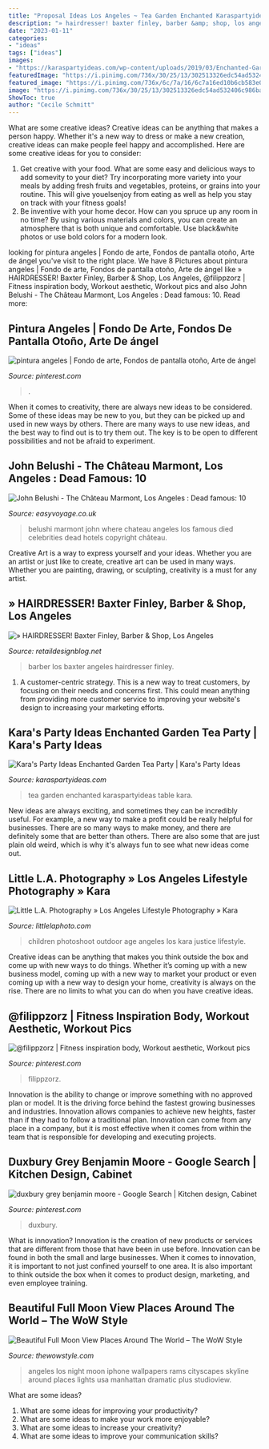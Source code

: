 ```yaml
---
title: "Proposal Ideas Los Angeles ~ Tea Garden Enchanted Karaspartyideas Table Kara"
description: "» hairdresser! baxter finley, barber &amp; shop, los angeles"
date: "2023-01-11"
categories:
- "ideas"
tags: ["ideas"]
images:
- "https://karaspartyideas.com/wp-content/uploads/2019/03/Enchanted-Garden-Tea-Party-via-Karas-Party-Ideas-KarasPartyIdeas.com2_.jpeg"
featuredImage: "https://i.pinimg.com/736x/30/25/13/302513326edc54ad532406c986ba56b4.jpg"
featured_image: "https://i.pinimg.com/736x/6c/7a/16/6c7a16ed10b6cb583e05b2dbdd026426.jpg"
image: "https://i.pinimg.com/736x/30/25/13/302513326edc54ad532406c986ba56b4.jpg"
ShowToc: true
author: "Cecile Schmitt"
---
```



What are some creative ideas?
Creative ideas can be anything that makes a person happy. Whether it's a new way to dress or make a new creation, creative ideas can make people feel happy and accomplished. Here are some creative ideas for you to consider: 
1. Get creative with your food. What are some easy and delicious ways to add somevity to your diet? Try incorporating more variety into your meals by adding fresh fruits and vegetables, proteins, or grains into your routine. This will give youelsenjoy from eating as well as help you stay on track with your fitness goals! 
2. Be inventive with your home decor. How can you spruce up any room in no time? By using various materials and colors, you can create an atmosphere that is both unique and comfortable. Use black&white photos or use bold colors for a modern look.

	

		
looking for pintura angeles | Fondo de arte, Fondos de pantalla otoño, Arte de ángel you've visit to the right place. We have 8 Pictures about pintura angeles | Fondo de arte, Fondos de pantalla otoño, Arte de ángel like » HAIRDRESSER! Baxter Finley, Barber &amp; Shop, Los Angeles, @filippzorz | Fitness inspiration body, Workout aesthetic, Workout pics and also John Belushi - The Château Marmont, Los Angeles : Dead famous: 10. Read more:
		
    
## Pintura Angeles | Fondo De Arte, Fondos De Pantalla Otoño, Arte De ángel

<img loading=lazy src="https://i.pinimg.com/736x/30/25/13/302513326edc54ad532406c986ba56b4.jpg" onerror="this.onerror=null;this.src='https://tse3.mm.bing.net/th?id=OIP.hEnDmfjVLXSU4sonMzzcugHaL_&amp;pid=15.1';" alt="pintura angeles | Fondo de arte, Fondos de pantalla otoño, Arte de ángel">

_Source: pinterest.com_

>. 

	

When it comes to creativity, there are always new ideas to be considered. Some of these ideas may be new to you, but they can be picked up and used in new ways by others. There are many ways to use new ideas, and the best way to find out is to try them out. The key is to be open to different possibilities and not be afraid to experiment.

    
## John Belushi - The Château Marmont, Los Angeles : Dead Famous: 10

<img loading=lazy src="https://img.ev.mu/images/zooms/2217/440x290/7.jpg" onerror="this.onerror=null;this.src='https://tse4.mm.bing.net/th?id=OIP.WVzmQrGjuO676c-vGPVaQAAAAA&amp;pid=15.1';" alt="John Belushi - The Château Marmont, Los Angeles : Dead famous: 10">

_Source: easyvoyage.co.uk_

>belushi marmont john where chateau angeles los famous died celebrities dead hotels copyright château. 

	

Creative Art is a way to express yourself and your ideas. Whether you are an artist or just like to create, creative art can be used in many ways. Whether you are painting, drawing, or sculpting, creativity is a must for any artist.

    
## » HAIRDRESSER! Baxter Finley, Barber &amp; Shop, Los Angeles

<img loading=lazy src="https://retaildesignblog.net/wp-content/uploads/2012/04/Baxter-Finley-Barber-Shop-Los-Angeles-04.jpg" onerror="this.onerror=null;this.src='https://tse2.mm.bing.net/th?id=OIP.gAGdNS2ZMfjVuEQI2f3BUQHaE8&amp;pid=15.1';" alt="» HAIRDRESSER! Baxter Finley, Barber &amp; Shop, Los Angeles">

_Source: retaildesignblog.net_

>barber los baxter angeles hairdresser finley. 

	

1. A customer-centric strategy. This is a new way to treat customers, by focusing on their needs and concerns first. This could mean anything from providing more customer service to improving your website's design to increasing your marketing efforts.

    
## Kara&#039;s Party Ideas Enchanted Garden Tea Party | Kara&#039;s Party Ideas

<img loading=lazy src="https://karaspartyideas.com/wp-content/uploads/2019/03/Enchanted-Garden-Tea-Party-via-Karas-Party-Ideas-KarasPartyIdeas.com2_.jpeg" onerror="this.onerror=null;this.src='https://tse3.mm.bing.net/th?id=OIP.nn1XWegDA3Bkwb80AFiLkgHaLH&amp;pid=15.1';" alt="Kara&#039;s Party Ideas Enchanted Garden Tea Party | Kara&#039;s Party Ideas">

_Source: karaspartyideas.com_

>tea garden enchanted karaspartyideas table kara. 

	

New ideas are always exciting, and sometimes they can be incredibly useful. For example, a new way to make a profit could be really helpful for businesses. There are so many ways to make money, and there are definitely some that are better than others. There are also some that are just plain old weird, which is why it's always fun to see what new ideas come out.

    
## Little L.A. Photography » Los Angeles Lifestyle Photography » Kara

<img loading=lazy src="http://littlelaphoto.com/wordpress/wp-content/uploads/2013/06/cute-outdoor-photoshoot-ideas.jpg" onerror="this.onerror=null;this.src='https://tse1.mm.bing.net/th?id=OIP.PylCKacSmt5bq-ZlX3cqfQHaLH&amp;pid=15.1';" alt="Little L.A. Photography » Los Angeles Lifestyle Photography » Kara">

_Source: littlelaphoto.com_

>children photoshoot outdoor age angeles los kara justice lifestyle. 

	

Creative ideas can be anything that makes you think outside the box and come up with new ways to do things. Whether it’s coming up with a new business model, coming up with a new way to market your product or even coming up with a new way to design your home, creativity is always on the rise. There are no limits to what you can do when you have creative ideas.

    
## @filippzorz | Fitness Inspiration Body, Workout Aesthetic, Workout Pics

<img loading=lazy src="https://i.pinimg.com/736x/1b/81/81/1b81816c456936ea55d6d1457374ed84.jpg" onerror="this.onerror=null;this.src='https://tse2.mm.bing.net/th?id=OIP.YsjwjUx0gdU1YPmBUxcaMQHaNL&amp;pid=15.1';" alt="@filippzorz | Fitness inspiration body, Workout aesthetic, Workout pics">

_Source: pinterest.com_

>filippzorz. 

	

Innovation is the ability to change or improve something with no approved plan or model. It is the driving force behind the fastest growing businesses and industries. Innovation allows companies to achieve new heights, faster than if they had to follow a traditional plan. Innovation can come from any place in a company, but it is most effective when it comes from within the team that is responsible for developing and executing projects.

    
## Duxbury Grey Benjamin Moore - Google Search | Kitchen Design, Cabinet

<img loading=lazy src="https://i.pinimg.com/736x/6c/7a/16/6c7a16ed10b6cb583e05b2dbdd026426.jpg" onerror="this.onerror=null;this.src='https://tse2.mm.bing.net/th?id=OIP.CNSQ_-q81XNvUPZCQ-1vqgHaLH&amp;pid=15.1';" alt="duxbury grey benjamin moore - Google Search | Kitchen design, Cabinet">

_Source: pinterest.com_

>duxbury. 

	

What is innovation?
Innovation is the creation of new products or services that are different from those that have been in use before. Innovation can be found in both the small and large businesses. When it comes to innovation, it is important to not just confined yourself to one area. It is also important to think outside the box when it comes to product design, marketing, and even employee training.

    
## Beautiful Full Moon View Places Around The World – The WoW Style

<img loading=lazy src="http://thewowstyle.com/wp-content/uploads/2014/11/Los-Angeles.jpg" onerror="this.onerror=null;this.src='https://tse4.mm.bing.net/th?id=OIP.O0jEf9txFdWSH33c0ktYNgDIEs&amp;pid=15.1';" alt="Beautiful Full Moon View Places Around The World – The WoW Style">

_Source: thewowstyle.com_

>angeles los night moon iphone wallpapers rams cityscapes skyline around places lights usa manhattan dramatic plus studioview. 

	

What are some ideas?
1. What are some ideas for improving your productivity?
2. What are some ideas to make your work more enjoyable?
3. What are some ideas to increase your creativity?
4. What are some ideas to improve your communication skills?


